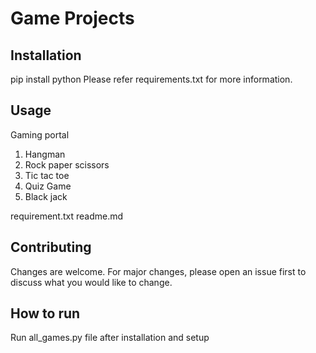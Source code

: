 # Game Projects

## Installation

pip install python 
Please refer requirements.txt for more information.

## Usage

Gaming portal

1. Hangman 
2. Rock paper scissors
3. Tic tac toe
4. Quiz Game
5. Black jack 

requirement.txt
readme.md

## Contributing

Changes are welcome. For major changes, please open an issue first to discuss what you would like to change.

## How to run

Run all_games.py file after installation and setup
